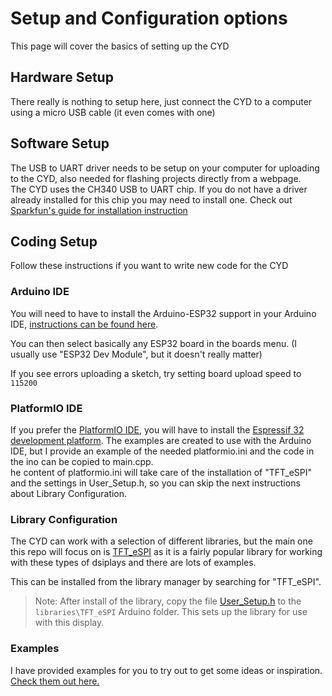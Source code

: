 # Setup and Configuration options

This page will cover the basics of setting up the CYD

## Hardware Setup

There really is nothing to setup here, just connect the CYD to a computer using a micro USB cable (it even comes with one)

## Software Setup

The USB to UART driver needs to be setup on your computer for uploading to the CYD, also needed for flashing projects directly from a webpage.  
The CYD uses the CH340 USB to UART chip. If you do not have a driver already installed for this chip you may need to install one. Check out [Sparkfun's guide for installation instruction](https://learn.sparkfun.com/tutorials/how-to-install-ch340-drivers/all)

## Coding Setup

Follow these instructions if you want to write new code for the CYD

### Arduino IDE

You will need to have to install the Arduino-ESP32 support in your Arduino IDE, [instructions can be found here](https://docs.espressif.com/projects/arduino-esp32/en/latest/installing.html).

You can then select basically any ESP32 board in the boards menu. (I usually use "ESP32 Dev Module", but it doesn't really matter)

If you see errors uploading a sketch, try setting board upload speed to `115200`

### PlatformIO IDE

If you prefer the [PlatformIO IDE](https://platformio.org/platformio-ide), you will have to install the [Espressif 32 development platform](https://registry.platformio.org/platforms/platformio/espressif32). The examples are created to use with the Arduino IDE, but I provide an example of the needed platformio.ini and the code in the ino can be copied to main.cpp.  
he content of platformio.ini will take care of the installation of "TFT_eSPI" and the settings in User_Setup.h, so you can skip the next instructions about Library Configuration.

### Library Configuration

The CYD can work with a selection of different libraries, but the main one this repo will focus on is [TFT_eSPI](https://github.com/Bodmer/TFT_eSPI) as it is a fairly popular library for working with these types of dsiplays and there are lots of examples. 

This can be installed from the library manager by searching for "TFT_eSPI".

 > Note: After install of the library, copy the file [User_Setup.h](https://github.com/witnessmenow/ESP32-Cheap-Yellow-Display/blob/main/DisplayConfig/User_Setup.h) to the `libraries\TFT_eSPI` Arduino folder. This sets up the library for use with this display.

### Examples

I have provided examples for you to try out to get some ideas or inspiration. [Check them out here.](/examples/)
